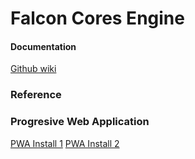 # Falcon Cores Engine

#### Documentation
[ Github wiki](https://github.com/rozard-falcon/.github/wiki)


### Reference

### Progresive Web Application
[PWA Install 1](https://techformist.com/add-pwa-hugo/)
[PWA Install 2](https://blog.jeremylikness.com/blog/implement-progressive-web-app-hugo/)
